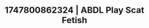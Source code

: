 ---
categories:
- Asian
- Nerdy seduction
- Morning seduction
- Pov blowjob
- Interactive NSFW
image: /assets/images/1747800862324.jpg
layout: post
seo:
  description: Featured content with artistic ABDL Play, Scat Fetish. HD images available.
  keywords: ABDL Play, Scat Fetish
  og_image: /assets/images/1747800862324.jpg
  schema_type: VisualArtwork
tags:
- ABDL Play
- '#1747800862324'
- Scat Fetish
title: 1747800862324 | ABDL Play Scat Fetish
---